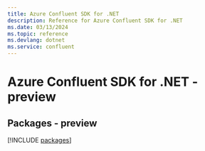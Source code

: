 ```yaml
---
title: Azure Confluent SDK for .NET
description: Reference for Azure Confluent SDK for .NET
ms.date: 03/13/2024
ms.topic: reference
ms.devlang: dotnet
ms.service: confluent
---
```

# Azure Confluent SDK for .NET - preview
## Packages - preview
[!INCLUDE [packages](confluent-index.md)]